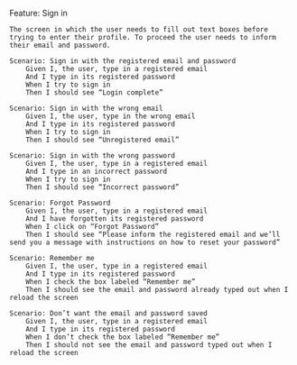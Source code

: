 Feature: Sign in

	The screen in which the user needs to fill out text boxes before trying to enter their profile. To proceed the user needs to inform their email and password.  
	
	Scenario: Sign in with the registered email and password
		Given I, the user, type in a registered email
		And I type in its registered password 
		When I try to sign in 
		Then I should see “Login complete” 

	Scenario: Sign in with the wrong email
		Given I, the user, type in the wrong email 
		And I type in its registered password
		When I try to sign in 
		Then I should see “Unregistered email” 

	Scenario: Sign in with the wrong password
		Given I, the user, type in a registered email
		And I type in an incorrect password
		When I try to sign in
		Then I should see “Incorrect password” 
	
	Scenario: Forgot Password
		Given I, the user, type in a registered email
		And I have forgotten its registered password
		When I click on “Forgot Password”
		Then I should see “Please inform the registered email and we’ll send you a message with instructions on how to reset your password” 

	Scenario: Remember me
		Given I, the user, type in a registered email
		And I type in its registered password
		When I check the box labeled “Remember me” 
		Then I should see the email and password already typed out when I reload the screen
	
	Scenario: Don’t want the email and password saved
		Given I, the user, type in a registered email
		And I type in its registered password
		When I don’t check the box labeled “Remember me” 
		Then I should not see the email and password typed out when I reload the screen

